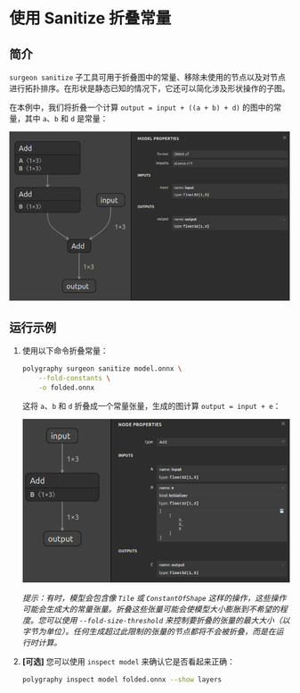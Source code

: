 # 使用 Sanitize 折叠常量

## 简介

`surgeon sanitize` 子工具可用于折叠图中的常量、移除未使用的节点以及对节点进行拓扑排序。在形状是静态已知的情况下，它还可以简化涉及形状操作的子图。

在本例中，我们将折叠一个计算 `output = input + ((a + b) + d)` 的图中的常量，其中 `a`、`b` 和 `d` 是常量：

![./model.png](./model.png)

## 运行示例

1.  使用以下命令折叠常量：

    ```bash
    polygraphy surgeon sanitize model.onnx \
        --fold-constants \
        -o folded.onnx
    ```

    这将 `a`、`b` 和 `d` 折叠成一个常量张量，生成的图计算 `output = input + e`：

    ![./folded.png](./folded.png)

    *提示：有时，模型会包含像 `Tile` 或 `ConstantOfShape` 这样的操作，这些操作可能会生成大的常量张量。折叠这些张量可能会使模型大小膨胀到不希望的程度。您可以使用 `--fold-size-threshold` 来控制要折叠的张量的最大大小（以字节为单位）。任何生成超过此限制的张量的节点都将不会被折叠，而是在运行时计算。*

2.  **[可选]** 您可以使用 `inspect model` 来确认它是否看起来正确：

    ```bash
    polygraphy inspect model folded.onnx --show layers
    ```
